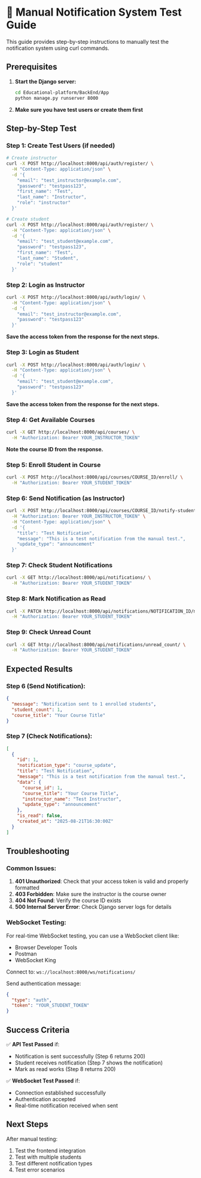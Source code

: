 # 🔔 Manual Notification System Test Guide

This guide provides step-by-step instructions to manually test the notification system using curl commands.

## Prerequisites

1. **Start the Django server:**

   ```bash
   cd Educational-platform/BackEnd/App
   python manage.py runserver 8000
   ```

2. **Make sure you have test users or create them first**

## Step-by-Step Test

### Step 1: Create Test Users (if needed)

```bash
# Create instructor
curl -X POST http://localhost:8000/api/auth/register/ \
  -H "Content-Type: application/json" \
  -d '{
    "email": "test_instructor@example.com",
    "password": "testpass123",
    "first_name": "Test",
    "last_name": "Instructor",
    "role": "instructor"
  }'

# Create student
curl -X POST http://localhost:8000/api/auth/register/ \
  -H "Content-Type: application/json" \
  -d '{
    "email": "test_student@example.com",
    "password": "testpass123",
    "first_name": "Test",
    "last_name": "Student",
    "role": "student"
  }'
```

### Step 2: Login as Instructor

```bash
curl -X POST http://localhost:8000/api/auth/login/ \
  -H "Content-Type: application/json" \
  -d '{
    "email": "test_instructor@example.com",
    "password": "testpass123"
  }'
```

**Save the access token from the response for the next steps.**

### Step 3: Login as Student

```bash
curl -X POST http://localhost:8000/api/auth/login/ \
  -H "Content-Type: application/json" \
  -d '{
    "email": "test_student@example.com",
    "password": "testpass123"
  }'
```

**Save the access token from the response for the next steps.**

### Step 4: Get Available Courses

```bash
curl -X GET http://localhost:8000/api/courses/ \
  -H "Authorization: Bearer YOUR_INSTRUCTOR_TOKEN"
```

**Note the course ID from the response.**

### Step 5: Enroll Student in Course

```bash
curl -X POST http://localhost:8000/api/courses/COURSE_ID/enroll/ \
  -H "Authorization: Bearer YOUR_STUDENT_TOKEN"
```

### Step 6: Send Notification (as Instructor)

```bash
curl -X POST http://localhost:8000/api/courses/COURSE_ID/notify-students/ \
  -H "Authorization: Bearer YOUR_INSTRUCTOR_TOKEN" \
  -H "Content-Type: application/json" \
  -d '{
    "title": "Test Notification",
    "message": "This is a test notification from the manual test.",
    "update_type": "announcement"
  }'
```

### Step 7: Check Student Notifications

```bash
curl -X GET http://localhost:8000/api/notifications/ \
  -H "Authorization: Bearer YOUR_STUDENT_TOKEN"
```

### Step 8: Mark Notification as Read

```bash
curl -X PATCH http://localhost:8000/api/notifications/NOTIFICATION_ID/mark_read/ \
  -H "Authorization: Bearer YOUR_STUDENT_TOKEN"
```

### Step 9: Check Unread Count

```bash
curl -X GET http://localhost:8000/api/notifications/unread_count/ \
  -H "Authorization: Bearer YOUR_STUDENT_TOKEN"
```

## Expected Results

### Step 6 (Send Notification):

```json
{
  "message": "Notification sent to 1 enrolled students",
  "student_count": 1,
  "course_title": "Your Course Title"
}
```

### Step 7 (Check Notifications):

```json
[
  {
    "id": 1,
    "notification_type": "course_update",
    "title": "Test Notification",
    "message": "This is a test notification from the manual test.",
    "data": {
      "course_id": 1,
      "course_title": "Your Course Title",
      "instructor_name": "Test Instructor",
      "update_type": "announcement"
    },
    "is_read": false,
    "created_at": "2025-08-21T16:30:00Z"
  }
]
```

## Troubleshooting

### Common Issues:

1. **401 Unauthorized**: Check that your access token is valid and properly formatted
2. **403 Forbidden**: Make sure the instructor is the course owner
3. **404 Not Found**: Verify the course ID exists
4. **500 Internal Server Error**: Check Django server logs for details

### WebSocket Testing:

For real-time WebSocket testing, you can use a WebSocket client like:

- Browser Developer Tools
- Postman
- WebSocket King

Connect to: `ws://localhost:8000/ws/notifications/`

Send authentication message:

```json
{
  "type": "auth",
  "token": "YOUR_STUDENT_TOKEN"
}
```

## Success Criteria

✅ **API Test Passed** if:

- Notification is sent successfully (Step 6 returns 200)
- Student receives notification (Step 7 shows the notification)
- Mark as read works (Step 8 returns 200)

✅ **WebSocket Test Passed** if:

- Connection established successfully
- Authentication accepted
- Real-time notification received when sent

## Next Steps

After manual testing:

1. Test the frontend integration
2. Test with multiple students
3. Test different notification types
4. Test error scenarios
